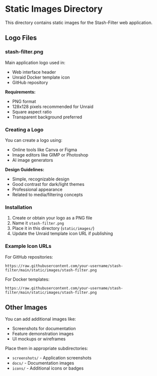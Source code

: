 # Static Images Directory

This directory contains static images for the Stash-Filter web application.

## Logo Files

### stash-filter.png
Main application logo used in:
- Web interface header
- Unraid Docker template icon
- GitHub repository

**Requirements:**
- PNG format
- 128x128 pixels recommended for Unraid
- Square aspect ratio
- Transparent background preferred

### Creating a Logo

You can create a logo using:
- Online tools like Canva or Figma
- Image editors like GIMP or Photoshop  
- AI image generators

**Design Guidelines:**
- Simple, recognizable design
- Good contrast for dark/light themes
- Professional appearance
- Related to media/filtering concepts

### Installation

1. Create or obtain your logo as a PNG file
2. Name it `stash-filter.png`
3. Place it in this directory (`static/images/`)
4. Update the Unraid template icon URL if publishing

### Example Icon URLs

For GitHub repositories:
```
https://raw.githubusercontent.com/your-username/stash-filter/main/static/images/stash-filter.png
```

For Docker templates:
```
https://raw.githubusercontent.com/your-username/stash-filter/main/static/images/stash-filter.png
```

## Other Images

You can add additional images like:
- Screenshots for documentation
- Feature demonstration images
- UI mockups or wireframes

Place them in appropriate subdirectories:
- `screenshots/` - Application screenshots
- `docs/` - Documentation images
- `icons/` - Additional icons or badges
